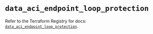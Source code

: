 # `data_aci_endpoint_loop_protection`

Refer to the Terraform Registry for docs: [`data_aci_endpoint_loop_protection`](https://registry.terraform.io/providers/ciscodevnet/aci/2.17.0/docs/data-sources/endpoint_loop_protection).
